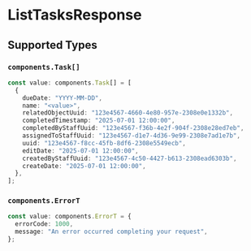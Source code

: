 # ListTasksResponse


## Supported Types

### `components.Task[]`

```typescript
const value: components.Task[] = [
  {
    dueDate: "YYYY-MM-DD",
    name: "<value>",
    relatedObjectUuid: "123e4567-4660-4e80-957e-2308e0e1332b",
    completedTimestamp: "2025-07-01 12:00:00",
    completedByStaffUuid: "123e4567-f36b-4e2f-904f-2308e28ed7eb",
    assignedToStaffUuid: "123e4567-d1e7-4d36-9e99-2308e7ad1e7b",
    uuid: "123e4567-f8cc-45fb-8df6-2308e5549ecb",
    editDate: "2025-07-01 12:00:00",
    createdByStaffUuid: "123e4567-4c50-4427-b613-2308ead6303b",
    createDate: "2025-07-01 12:00:00",
  },
];
```

### `components.ErrorT`

```typescript
const value: components.ErrorT = {
  errorCode: 1000,
  message: "An error occurred completing your request",
};
```

